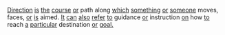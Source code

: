 [Direction](./direction.md) [is](./is.md) [the](./the.md) [course](./course.md) [or](./or.md) path along [which](./which.md) [something](./something.md) [or](./or.md) [someone](./someone.md) moves, faces, [or](./or.md) [is](./is.md) aimed. [It](./it.md) [can](./can.md) [also](./also.md) [refer](./refer.md) [to](./to.md) guidance [or](./or.md) instruction [on](./on.md) how [to](./to.md) reach [a](./a.md) [particular](./particular.md) destination [or](./or.md) [goal.](./goal.md)